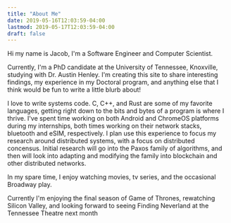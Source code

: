 ```yaml
---
title: "About Me"
date: 2019-05-16T12:03:59-04:00
lastmod: 2019-05-17T12:03:59-04:00
draft: false
---
```


Hi my name is Jacob, I'm a Software Engineer and Computer Scientist.

<!--more-->

Currently, I'm a PhD candidate at the University of Tennessee, Knoxville, studying with Dr. Austin Henley.
I'm creating this site to share interesting findings, my experience in my Doctoral program, and anything else that I think would be fun to write a little blurb about!

I love to write systems code. C, C++, and Rust are some of my favorite languages, getting right down to the bits and bytes of a program is where I thrive. I've spent time working on both Android and ChromeOS platforms during my internships, both times working on their network stacks, bluetooth and eSIM, respectively. I plan use this experience to focus my research around distributed systems, with a focus on distributed concensus. Initial research will go into the Paxos family of algorithms, and then will look into adapting and modifying the family into blockchain and other distributed networks.

In my spare time, I enjoy watching movies, tv series, and the occasional Broadway play.  

Currently I'm enjoying the final season of Game of Thrones, rewatching Silicon Valley, and looking forward to seeing Finding Neverland at the Tennessee Theatre next month
